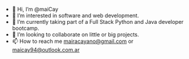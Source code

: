 - 👋 Hi, I’m @maiCay
- 👀 I’m interested in software and web development.
- 🌱 I’m currently taking part of a Full Stack Python and Java developer bootcamp.
- 💞️ I’m looking to collaborate on little or big projects.
- 📫 How to reach me mairacayano@gmail.com or maicay94@outlook.com.ar

<!---
maiCay/maiCay is a ✨ special ✨ repository because its `README.md` (this file) appears on your GitHub profile.
You can click the Preview link to take a look at your changes.
--->
